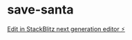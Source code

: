 # save-santa

[Edit in StackBlitz next generation editor ⚡️](https://stackblitz.com/~/github.com/jakejg/save-santa)